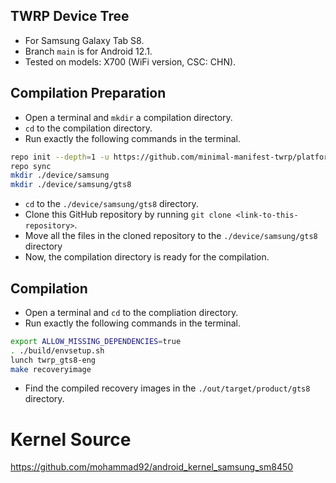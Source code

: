 ## TWRP Device Tree 

- For Samsung Galaxy Tab S8.
- Branch `main` is for Android 12.1.
- Tested on models: X700 (WiFi version, CSC: CHN).

## Compilation Preparation

- Open a terminal and `mkdir` a compilation directory.
- `cd` to the compilation directory.
- Run exactly the following commands in the terminal.

```bash
repo init --depth=1 -u https://github.com/minimal-manifest-twrp/platform_manifest_twrp_aosp.git -b twrp-12.1
repo sync
mkdir ./device/samsung
mkdir ./device/samsung/gts8
```

- `cd` to the `./device/samsung/gts8` directory.
- Clone this GitHub repository by running `git clone <link-to-this-repository>`.
- Move all the files in the cloned repository to the `./device/samsung/gts8` directory
- Now, the compilation directory is ready for the compilation.

## Compilation

- Open a terminal and `cd` to the compliation directory.
- Run exactly the following commands in the terminal.

```bash
export ALLOW_MISSING_DEPENDENCIES=true
. ./build/envsetup.sh
lunch twrp_gts8-eng
make recoveryimage
```

- Find the compiled recovery images in the `./out/target/product/gts8` directory.

# Kernel Source
https://github.com/mohammad92/android_kernel_samsung_sm8450
